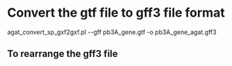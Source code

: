 # Convert the gtf file to gff3 file format

agat_convert_sp_gxf2gxf.pl --gff pb3A_gene.gtf -o pb3A_gene_agat.gff3

## To rearrange the gff3 file